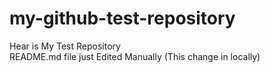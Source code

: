 # my-github-test-repository
Hear is My Test Repository  
README.md file just Edited Manually (This change in locally)
